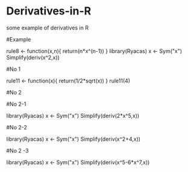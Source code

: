 # Derivatives-in-R
some example of derivatives in R

#Example

rule8 <- function(x,n){
  return(n*x^(n-1))
}
library(Ryacas)
x <- Sym("x")
Simplify(deriv(x^2,x))

#No 1

rule11 <- function(x){
  return(1/2*sqrt(x))
}
rule11(4)

#No 2

#No 2-1

library(Ryacas)
x <- Sym("x")
Simplify(deriv(2*x^5,x))

#No 2-2

library(Ryacas)
x <- Sym("x")
Simplify(deriv(x^2+4,x))

#No 2 -3

library(Ryacas)
x <- Sym("x")
Simplify(deriv(x^5-6*x^7,x))


